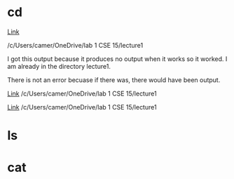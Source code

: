 # cd

[Link](https://github.com/camunkefer/cse15l-lab-reports/blob/main/Screenshot%202024-04-02%20102039.png)

/c/Users/camer/OneDrive/lab 1 CSE 15/lecture1

I got this output because it produces no output when it works so it worked. I am already in the directory lecture1.

There is not an error becuase if there was, there would have been output.



[Link](https://github.com/camunkefer/cse15l-lab-reports/blob/main/Screenshot%202024-04-02%20102218.png)
/c/Users/camer/OneDrive/lab 1 CSE 15/lecture1


[Link](https://github.com/camunkefer/cse15l-lab-reports/blob/main/Screenshot%202024-04-02%20102039.png)
/c/Users/camer/OneDrive/lab 1 CSE 15/lecture1


# ls


# cat
